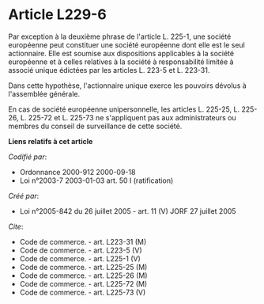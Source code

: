 # Article L229-6

Par exception à la deuxième phrase de l'article L. 225-1, une société européenne peut constituer une société européenne dont
elle est le seul actionnaire. Elle est soumise aux dispositions applicables à la société européenne et à celles relatives à
la société à responsabilité limitée à associé unique édictées par les articles L. 223-5 et L. 223-31.

Dans cette hypothèse, l'actionnaire unique exerce les pouvoirs dévolus à l'assemblée générale.

En cas de société européenne unipersonnelle, les articles L. 225-25, L. 225-26, L. 225-72 et L. 225-73 ne s'appliquent pas
aux administrateurs ou membres du conseil de surveillance de cette société.

**Liens relatifs à cet article**

_Codifié par_:

  - Ordonnance 2000-912 2000-09-18
  - Loi n°2003-7 2003-01-03 art. 50 I (ratification)

_Créé par_:

  - Loi n°2005-842 du 26 juillet 2005 - art. 11 (V) JORF 27 juillet 2005

_Cite_:

  - Code de commerce. - art. L223-31 (M)
  - Code de commerce. - art. L223-5 (V)
  - Code de commerce. - art. L225-1 (V)
  - Code de commerce. - art. L225-25 (M)
  - Code de commerce. - art. L225-26 (M)
  - Code de commerce. - art. L225-72 (M)
  - Code de commerce. - art. L225-73 (V)
